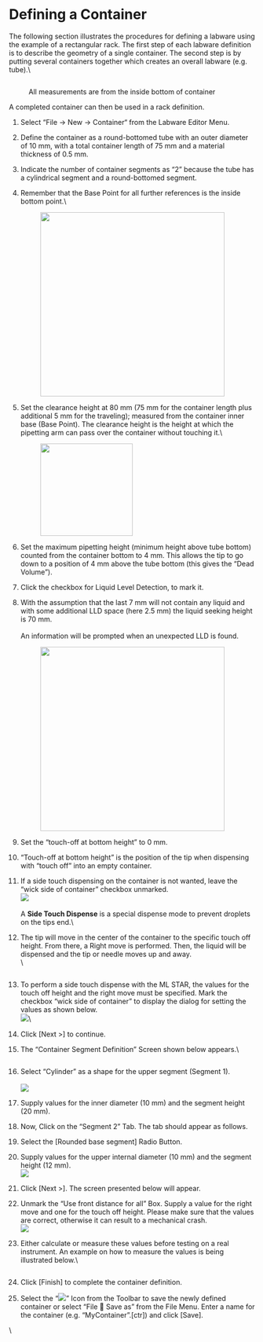 # Defining a Container

The following section illustrates the procedures for defining a labware using the example of a rectangular rack. The first step of each labware definition is to describe the geometry of a single container. The second step is by putting several containers together which creates an overall labware (e.g. tube).\


<figure><img src="../../.gitbook/assets/image (108) (1) (1) (1) (1).png" alt=""><figcaption><p>All measurements are from the inside bottom of container</p></figcaption></figure>



A completed container can then be used in a rack definition.

1. Select “File -> New -> Container“ from the Labware Editor Menu.
2. Define the container as a round-bottomed tube with an outer diameter of 10 mm, with a total container length of 75 mm and a material thickness of 0.5 mm.
3. Indicate the number of container segments as “2” because the tube has a cylindrical segment and a round-bottomed segment.
4.  Remember that the Base Point for all further references is the inside bottom point.\


    <figure><img src="../../.gitbook/assets/image (2) (1) (1) (1) (1) (1) (1) (1) (1) (1) (1) (1) (1).png" alt="" width="375"><figcaption></figcaption></figure>
5.  Set the clearance height at 80 mm (75 mm for the container length plus additional 5 mm for the traveling); measured from the container inner base (Base Point). The clearance height is the height at which the pipetting arm can pass over the container without touching it.\


    <figure><img src="../../.gitbook/assets/image (3) (1) (1) (1) (1) (1) (1) (1) (1) (1) (1).png" alt="" width="188"><figcaption></figcaption></figure>
6. Set the maximum pipetting height (minimum height above tube bottom) counted from the container bottom to 4 mm. This allows the tip to go down to a position of 4 mm above the tube bottom (this gives the “Dead Volume”).
7. Click the checkbox for Liquid Level Detection, to mark it.
8.  With the assumption that the last 7 mm will not contain any liquid and with some additional LLD space (here 2.5 mm) the liquid seeking height is 70 mm.\
    \
    An information will be prompted when an unexpected LLD is found.

    <figure><img src="../../.gitbook/assets/image (4) (1) (1) (1) (1) (1) (1) (1) (1) (1) (1).png" alt="" width="375"><figcaption></figcaption></figure>
9. Set the “touch-off at bottom height” to 0 mm.
10. “Touch-off at bottom height” is the position of the tip when dispensing with “touch off” into an empty container.
11. If a side touch dispensing on the container is not wanted, leave the “wick side of container” checkbox unmarked.\
    ![](<../../.gitbook/assets/image (5) (1) (1) (1) (1) (1) (1) (1) (1).png>)\
    \
    A **Side Touch Dispense** is a special dispense mode to prevent droplets on the tips end.\

12. The tip will move in the center of the container to the specific touch off height. From there, a Right move is performed. Then, the liquid will be dispensed and the tip or needle moves up and away.\
    \


    <figure><img src="../../.gitbook/assets/image (6) (1) (1) (1) (1) (1) (1) (1).png" alt=""><figcaption></figcaption></figure>
13. To perform a side touch dispense with the ML STAR, the values for the touch off height and the right move must be specified. Mark the checkbox “wick side of container” to display the dialog for setting the values as shown below.\
    ![](<../../.gitbook/assets/image (7) (1) (1) (1) (1) (1) (1) (1).png>)\

14. Click \[Next >] to continue.
15. The “Container Segment Definition” Screen shown below appears.\


    <figure><img src="../../.gitbook/assets/image (111) (1) (1) (1) (1).png" alt=""><figcaption></figcaption></figure>


16. Select “Cylinder” as a shape for the upper segment (Segment 1).\
    \
    ![](<../../.gitbook/assets/image (9) (1) (1) (1) (1) (1) (1) (1).png>)
17. Supply values for the inner diameter (10 mm) and the segment height (20 mm).
18. Now, Click on the “Segment 2” Tab. The tab should appear as follows.
19. Select the \[Rounded base segment] Radio Button.
20. Supply values for the upper internal diameter (10 mm) and the segment height (12 mm).\
    ![](<../../.gitbook/assets/image (10) (1) (1) (1) (1) (1) (1).png>)
21. Click \[Next >]. The screen presented below will appear.
22. Unmark the “Use front distance for all” Box. Supply a value for the right move and one for the touch off height. Please make sure that the values are correct, otherwise it can result to a mechanical crash.\
    ![](<../../.gitbook/assets/image (11) (1) (1) (1) (1) (1) (1).png>)
23. Either calculate or measure these values before testing on a real instrument. An example on how to measure the values is being illustrated below.\


    <figure><img src="../../.gitbook/assets/image (12) (1) (1) (1) (1) (1) (1).png" alt=""><figcaption></figcaption></figure>
24. Click \[Finish] to complete the container definition.
25. Select the “![](<../../.gitbook/assets/image (13) (1) (1) (1) (1) (1) (1).png>)” Icon from the Toolbar to save the newly defined container or select “File  Save as” from the File Menu. Enter a name for the container (e.g. “MyContainer”.\[ctr]) and click \[Save].

\



